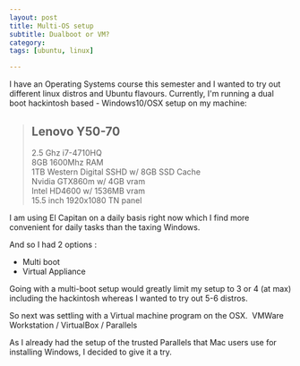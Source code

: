 ```yaml
---
layout: post
title: Multi-OS setup
subtitle: Dualboot or VM?
category: 
tags: [ubuntu, linux]

---
```


I have an Operating Systems course this semester and I wanted to try out different linux distros and Ubuntu flavours.
Currently, I'm running a dual boot hackintosh based - Windows10/OSX setup on my machine:

> **Lenovo Y50-70**<br>
> ---
> 2.5 Ghz i7-4710HQ<br>
> 8GB 1600Mhz RAM<br>
> 1TB Western Digital SSHD w/ 8GB SSD Cache<br>
> Nvidia GTX860m w/ 4GB vram<br>
> Intel HD4600 w/ 1536MB vram<br>
> 15.5 inch 1920x1080 TN panel<br>



I am using El Capitan on a daily basis right now which I find more convenient for daily tasks than the taxing Windows.

And so I had 2 options :

- Multi boot
- Virtual Appliance

Going with a multi-boot setup would greatly limit my setup to 3 or 4 (at max) including the hackintosh whereas I wanted to try out 5-6 distros.

So next was settling with a Virtual machine program on the OSX. 
VMWare Workstation / VirtualBox / Parallels

As I already had the setup of the trusted Parallels that Mac users use for installing Windows, I decided to give it a try.



<unfinished post>